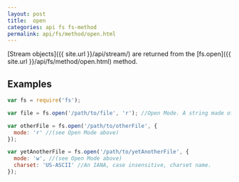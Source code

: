 ```yaml
---
layout: post
title:  open
categories: api fs fs-method
permalink: api/fs/method/open.html
---
```


[Stream objects]({{ site.url }}/api/stream/) are returned from the [fs.open]({{ site.url }}/api/fs/method/open.html) method.

## Examples

```javascript
var fs = require('fs');

var file = fs.open('/path/to/file', 'r'); //Open Mode. A string made of 'r', 'w', 'a/+', 'b' characters.

var otherFile = fs.open('/path/to/otherFile', {
  mode: 'r' //(see Open Mode above)
});

var yetAnotherFile = fs.open('/path/to/yetAnotherFile', {
  mode: 'w', //(see Open Mode above)
  charset: 'US-ASCII' //An IANA, case insensitive, charset name.
});
```








